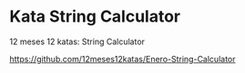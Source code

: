Kata String Calculator
========== 

12 meses 12 katas: String Calculator

https://github.com/12meses12katas/Enero-String-Calculator